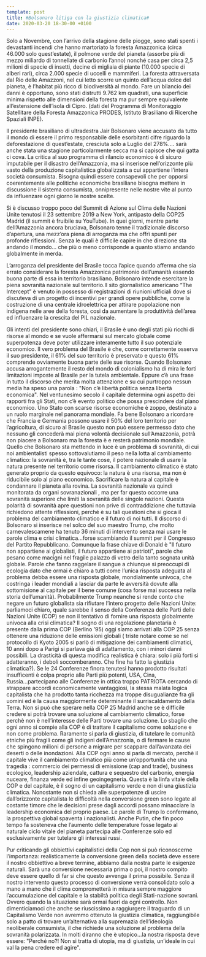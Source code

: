 ```yaml
---
template: post
title: #Bolsonaro litiga con la giustizia climatica#
date: 2020-03-20 18-30-00 +0100
---
```

Solo a Novembre, con l’arrivo della stagione delle piogge, sono stati spenti i devastanti incendi che hanno martoriato la foresta Amazzonica (circa 46.000 solo quest’estate), il polmone verde del pianeta (assorbe più di mezzo miliardo di tonnellate di carbonio l’anno) nonché casa per circa 2,5 milioni di specie di insetti, decine di migliaia di piante (10.000 specie di alberi rari), circa 2.000 specie di uccelli e mammiferi. La foresta attraversata dal Rio delle Amazzoni, nel cui letto scorre un quinto dell’acqua dolce del pianeta, è l’habitat più ricco di biodiversità al mondo. Fare un bilancio dei danni è opportuno, sono stati distrutti 9.762 km quadrati, una superficie minima rispetto alle dimensioni della foresta ma pur sempre equivalente all’estensione dell’isola di Cipro. (dati del Programma di Monitoraggio Satellitare della Foresta Amazzonica PRODES, Istituto Brasiliano di Ricerche Spaziali INPE).

Il presidente brasiliano di ultradestra Jair Bolsonaro viene accusato da tutto il mondo di essere il primo responsabile delle esorbitanti cifre riguardo la deforestazione di quest’estate, cresciuta solo a Luglio del 278%.... sarà anche stata una stagione particolarmente secca ma si capisce che qui gatta ci cova. La critica al suo programma di rilancio economico è di sicuro imputabile per il disastro dell’Amazzonia, ma si inserisce nell’orizzonte più vasto della produzione capitalistica globalizzata a cui appartiene l’intera società consumista. Bisogna quindi essere consapevoli che per opporsi coerentemente alle politiche economiche brasiliane bisogna mettere in discussione il sistema consumista, onnipresente nelle nostre vite al punto da influenzare ogni giorno le nostre scelte.

Si è discusso troppo poco del Summit di Azione sul Clima delle Nazioni Unite tenutosi il 23 settembre 2019 a New York, antipasto della COP25 Madrid (il summit è fruibile su YouTube). In quei giorni, mentre parte dell’Amazzonia ancora bruciava, Bolsonaro tenne il tradizionale discorso d’apertura, una mezz’ora piena di arroganza ma che offrì spunti per profonde riflessioni. Senza le quali è difficile capire in che direzione sta andando il mondo... che più o meno corrisponde a quanto stiamo andando globalmente in merda.

L’arroganza del presidente del Brasile tocca l’apice quando afferma che sia errato considerare la foresta Amazzonica patrimonio dell’umanità essendo buona parte di essa in territorio brasiliano. Bolsonaro intende esercitare la piena sovranità nazionale sul territorio.Il sito giornalistico americano “The Intercept” è venuto in possesso di registrazioni di riunioni ufficiali dove si discuteva di un progetto di incentivi per grandi opere pubbliche, come la costruzione di una centrale idroelettrica per attirare popolazione non indigena nelle aree della foresta, cosi da aumentare la produttività dell’area ed influenzare la crescita del PIL nazionale.

Gli intenti del presidente sono chiari, il Brasile è uno degli stati più ricchi di risorse al mondo e se vuole affermarsi sul mercato globale come superpotenza deve poter utilizzare interamente tutto il suo potenziale economico. Il vero problema del Brasile è che, come correttamente osserva il suo presidente, il 61% del suo territorio è preservato e questo 61% comprende ovviamente buona parte delle sue risorse. Quando Bolsonaro accusa arrogantemente il resto del mondo di colonialismo ha di mira le forti limitazioni imposte al Brasile per la tutela ambientale. Eppure c’è una frase in tutto il discorso che merita molta attenzione e su cui purtroppo nessun media ha speso una parola : "Non c’è libertà politica senza libertà economica". Nel ventunesimo secolo il capitale determina ogni aspetto dei rapporti fra gli Stati, non c’è evento politico che possa prescindere dal piano economico. Uno Stato con scarse risorse economiche è zoppo, destinato a un ruolo marginale nel panorama mondiale. Fa bene Bolsonaro a ricordare che Francia e Germania possono usare il 50% del loro territorio per l’agricoltura, di sicuro al Brasile questo non può essere permesso dato che nessuno gli concederà mai piena volontà decisionale sull’Amazzonia, potrà non piacere a Bolsonaro ma la foresta è e resterà patrimonio mondiale. Quello che Bolsonaro sta mettendo in luce è un problema di sovranità, di cui noi ambientalisti spesso sottovalutiamo il peso nella lotta al cambiamento climatico: la sovranità è, tra le tante cose, il potere nazionale di usare la natura presente nel territorio come risorsa. Il cambiamento climatico è stato generato proprio da questo equivoco: la natura è una risorsa, ma non è riducibile solo al piano economico. Sacrificare la natura al capitale è condannare il pianeta alla rovina. La sovranità nazionale va quindi monitorata da organi sovranazionali , ma per far questo occorre una sovranità superiore che limiti la sovranità delle singole nazioni. Questa polarità di sovranità apre questioni non prive di contraddizione che tuttavia richiedono attente riflessioni, perché è su tali questioni che si gioca il problema del cambiamento climatico e il futuro di noi tutti. Il discorso di Bolsonaro si inserisce nel solco del suo maestro Trump, che molto carnevalescamene ha tenuto 36 minuti di intervento senza mai usare le parole clima e crisi climatica...forse scambiando il summit per il Congresso del Partito Repubblicano. Comunque la frase chiave di Donald è "Il futuro non appartiene ai globalisti, il futuro appartiene ai patrioti", parole che pesano come macigni nel fragile palazzo di vetro della tanto sognata unità globale. Parole che fanno raggelare il sangue a chiunque si preoccupi di ecologia dato che ormai è chiaro a tutti come l’unica risposta adeguata al problema debba essere una risposta globale, mondialmente univoca, che costringa i leader mondiali a lasciar da parte le avversità dovute alla sottomisione al capitale per il bene comune (cosa forse mai successa nella storia dell’umanità). Probabilmente Trump neanche si rende conto che negare un futuro globalista sia rifiutare l’intero progetto delle Nazioni Unite: parliamoci chiaro, quale sarebbe il senso della Conferenza delle Parti delle Nazioni Unite (COP) se non il tentativo di fornire una risposta globalmente univoca alla crisi climatica? Il sogno di una regolazione planetaria è presente dalla prima COP (Berlino ’95) oggi siamo arrivati alla COP 25 senza ottenere una riduzione delle emissioni globali ( triste notare come se nel protocollo di Kyoto 2005 si parlò di mitigazione dei cambiamenti climatici, 10 anni dopo a Parigi si parlava già di adattamento, con i minori danni possibili. La drasticità di questa modifica realistica è chiara: solo i più forti si adatteranno, i deboli soccomberanno. Che fine ha fatto la giustizia climatica?). Se le 24 Conferenze finora tenutesi hanno prodotto risultati insufficenti è colpa proprio alle Parti più potenti, USA, Cina, Russia...partecipano alle Conferenze in ottica troppo PATRIOTA cercando di strappare accordi economicamente vantaggiosi, la stessa malata logica capitalista che ha prodotto tanta ricchezza ma troppe disugualianze fra gli uomini ed è la causa maggiormente determinante il surriscaldamento della Terra. Non si può che sperare nella COP 25 Madrid anche se è difficile credere si potrà trovare una soluzione al cambiamento climatico, forse perchè non è nell’interesse delle Parti trovare una soluzione. Lo sbaglio che ogni anno si compie alla COP è di trattare il capitalismo come soluzione e non come problema. Raramente si parla di giustizia, di tutelare le comunità etniche più fragili come gli indigeni dell’Amazzonia, o di fermare le cause che spingono milioni di persone a migrare per scappare dall’avanzata dei deserti o delle inondazioni. Alla COP ogni anno si parla di mercato, perchè il capitale vive il cambiamento climatico più come un’opportunità che una tragedia : commercio dei permessi di emissione (cap and trade), business ecologico, leadership aziendale, cattura e sequestro del carbonio, energia nuceare, finanza verde ed infine geoingegneria. Questa è la linfa vitale della COP e del capitale, è il sogno di un capitalismo verde e non di una giustizia climatica. Nonostante non si chieda alle superpotenze di uscire dall’orizzonte capitalista le difficoltà nella conversione green sono legate al costante timore che le decisioni prese dagli accordi possano minacciare la leadership economica del proprio paese. Le parole di Trump lo confermano, la prospettiva global spaventa i nazionalisti. Anche Putin, che fin poco tempo fa sosteneva che l’aumento delle temperature fosse legato al naturale ciclo vitale del pianeta partecipa alle Conferenze solo ed esclusivamente per tutelare gli interessi russi.

Pur criticando gli obbiettivi capitalistici della Cop non si può riconoscerne l’importanza: realisticamente la conversione green della società deve essere il nostro obbiettivo a breve termine, abbiamo dalla nostra parte le esigenze naturali. Sarà una conversione necessaria prima o poi, il nostro compito deve essere quello di far si che questo avvenga il prima possibile. Senza il nostro intervento questo processo di conversione verrà consolidato solo a mano a mano che il clima comprometterà in misura sempre maggiore l’accumulazione del capitale e la stabiltà politica degli Stati-nazione sovrani. Ovvero quando la situazione sarà ormai fuori da ogni controllo. Non dimenticiamoci che anche se riuscissimo a raggiurgere il traguardo di un Capitalismo Verde non avremmo ottenuto la giustizia climatica, raggiungibile solo a patto di trovare un’alternativa alla supremazia dell’ideologia neoliberale consumista, il che richiede una soluzione al problema della sovranità polarizzata. In molti diranno che è utopico...la nostra risposta deve essere: "Perché no?! Non si tratta di utopia, ma di giustizia, un’ideale in cui val la pena credere ed agire".

